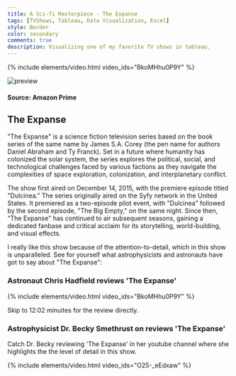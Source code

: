 ```yaml
---
title: A Sci-fi Masterpiece - The Expanse
tags: [TVShows, Tableau, Data Visualization, Excel]
style: Border
color: secondary
comments: true
description: Visualizing one of my favorite TV shows in tableau.
---
```


{% include elements/video.html video_ids="BkoMHhu0P9Y" %}

![preview](https://i.postimg.cc/RZjF32v9/The-expanse.png)
#### Source: Amazon Prime

## The Expanse
"The Expanse" is a science fiction television series based on the book series of the same name by James S.A. Corey (the pen name for authors Daniel Abraham and Ty Franck). Set in a future where humanity has colonized the solar system, the series explores the political, social, and technological challenges faced by various factions as they navigate the complexities of space exploration, colonization, and interplanetary conflict.

The show first aired on December 14, 2015, with the premiere episode titled "Dulcinea." The series originally aired on the Syfy network in the United States. It premiered as a two-episode pilot event, with "Dulcinea" followed by the second episode, "The Big Empty," on the same night. Since then, "The Expanse" has continued to air subsequent seasons, gaining a dedicated fanbase and critical acclaim for its storytelling, world-building, and visual effects.

I really like this show because of the attention-to-detail, which in this show is unparalleled. See for yourself what astrophysicists and astronauts have got to say about "The Expanse":

### Astronaut Chris Hadfield reviews 'The Expanse'

{% include elements/video.html video_ids="BkoMHhu0P9Y" %}

Skip to 12:02 minuites for the review directly.

### Astrophysicist Dr. Becky Smethrust on reviews 'The Expanse'

Catch Dr. Becky reviewing 'The Expanse' in her youtube channel where she highlights the the level of detail in this show. 

{% include elements/video.html video_ids="O25-_eEdxaw" %}
